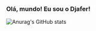 ### Olá, mundo! Eu sou o Djafer!
![Anurag's GitHub stats](https://github-readme-stats.vercel.app/api?username=DjaferFernandes&show_icons=true&theme=transparent)
